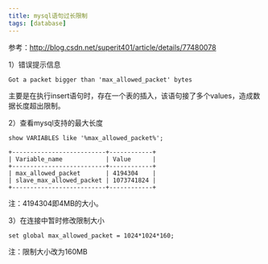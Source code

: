 ```yaml
---
title: mysql语句过长限制
tags: [database]
---
```


参考：http://blog.csdn.net/superit401/article/details/77480078

1）错误提示信息

```
Got a packet bigger than 'max_allowed_packet' bytes
```

主要是在执行insert语句时，存在一个表的插入，该语句接了多个values，造成数据长度超出限制。

2）查看mysql支持的最大长度

```
show VARIABLES like '%max_allowed_packet%';

+--------------------------+------------+
| Variable_name            | Value      |
+--------------------------+------------+
| max_allowed_packet       | 4194304    |
| slave_max_allowed_packet | 1073741824 |
+--------------------------+------------+
```

注：4194304即4MB的大小。

3）在连接中暂时修改限制大小

```
set global max_allowed_packet = 1024*1024*160;
```

注：限制大小改为160MB